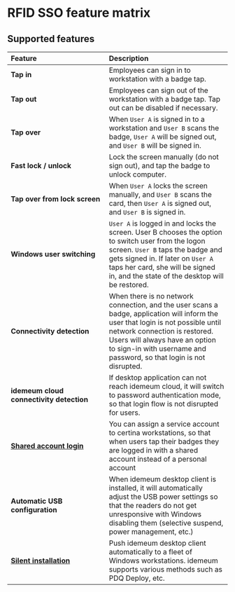 # RFID SSO feature matrix

## Supported features

|<div style="width:200px">Feature</div>| Description |
|:------|:-------------|
|**Tap in** | Employees can sign in to workstation with a badge tap. |
|**Tap out** | Employees can sign out of the workstation with a badge tap. Tap out can be disabled if necessary. |
|**Tap over** | When `User A` is signed in to a workstation and `User B` scans the badge, `User A` will be signed out, and `User B` will be signed in.           |
|**Fast lock / unlock** | Lock the screen manually (do not sign out), and tap the badge to unlock computer. |
|**Tap over from lock screen** | When `User A` locks the screen manually, and `User B` scans the card, then `User A` is signed out, and `User B` is signed in. |
|**Windows user switching** | `User A` is logged in and locks the screen. User B chooses the option to switch user from the logon screen. `User B` taps the badge and gets signed in. If later on `User A` taps her card, she will be signed in, and the state of the desktop will be restored.
|**Connectivity detection** | When there is no network connection, and the user scans a badge, application will inform the user that login is not possible until network connection is restored. Users will always have an option to sign-in with username and password, so that login is not disrupted.|
|**idemeum cloud connectivity detection** |If desktop application can not reach idemeum cloud, it will switch to password authentication mode, so that login flow is not disrupted for users.|
|**[Shared account login](./rfid-shared-account.html)**| You can assign a service account to certina workstations, so that when users tap their badges they are logged in with a shared account instead of a personal account|
|**Automatic USB configuration** | When idemeum desktop client is installed, it will automatically adjust the USB power settings so that the readers do not get unresponsive with Windows disabling them (selective suspend, power management, etc.) |
|**[Silent installation](./rfid-silent-installation.html)** | Push idemeum desktop client automatically to a fleet of Windows workstations. idemeum supports various methods such as PDQ Deploy, etc. |